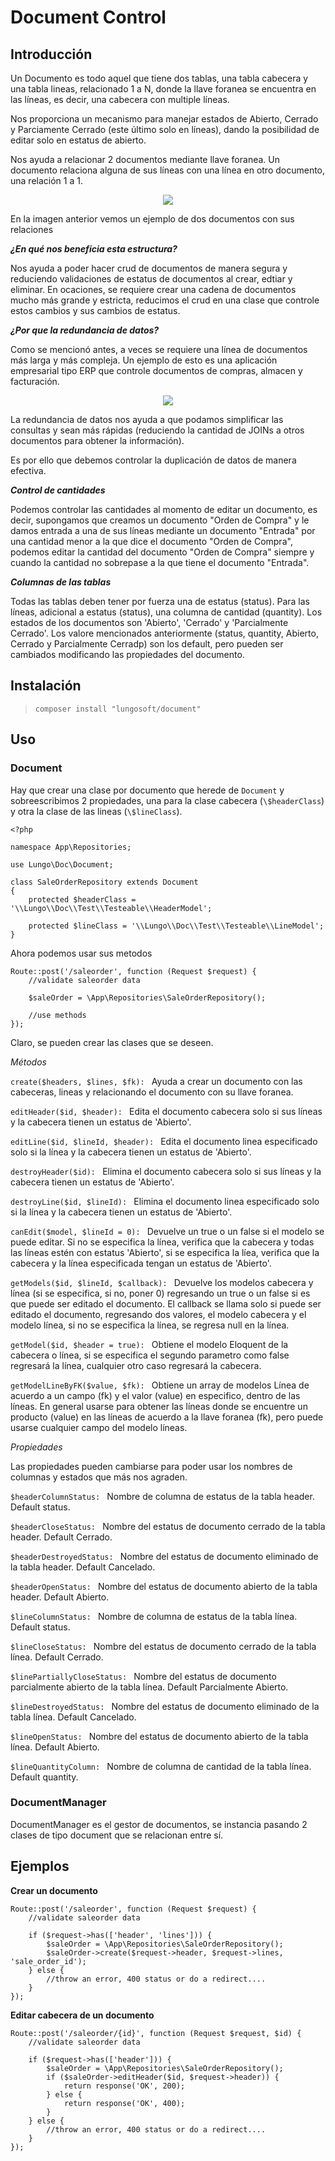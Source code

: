 # Document Control

## Introducción

Un Documento es todo aquel que tiene dos tablas, una tabla cabecera y una tabla lineas, relacionado 1 a N, donde la llave foranea se encuentra en las líneas, es decir, una cabecera con multiple líneas.

Nos proporciona un mecanismo para manejar estados de Abierto, Cerrado y Parciamente Cerrado (este último solo en líneas), dando la posibilidad de editar solo en estatus de abierto.

Nos ayuda a relacionar 2 documentos mediante llave foranea. Un documento relaciona alguna de sus líneas con una línea en otro documento, una relación 1 a 1.

<p align="center"><img src="http://lungosoft.com/images/repos/document/document_tables_1.png"></p>

En la imagen anterior vemos un ejemplo de dos documentos con sus relaciones

**_¿En qué nos beneficia esta estructura?_**

Nos ayuda a poder hacer crud de documentos de manera segura y reduciendo validaciones de estatus de documentos al crear, edtiar y eliminar.
En ocaciones, se requiere crear una cadena de documentos mucho más grande y estricta, reducimos el crud en una clase que controle estos cambios y sus cambios de estatus.

**_¿Por que la redundancia de datos?_**

Como se mencionó antes, a veces se requiere una línea de documentos más larga y más compleja.
Un ejemplo de esto es una aplicación empresarial tipo ERP que controle documentos de compras, almacen y facturación.

<p align="center"><img src="http://lungosoft.com/images/repos/document/document_tables_2.png"></p>

La redundancia de datos nos ayuda a que podamos simplificar las consultas y sean más rápidas (reduciendo la cantidad de JOINs a otros documentos para obtener la información).

Es por ello que debemos controlar la duplicación de datos de manera efectiva.

**_Control de cantidades_**

Podemos controlar las cantidades al momento de editar un documento, es decir, supongamos que creamos un documento "Orden de Compra" y le damos entrada a una de sus líneas mediante un documento "Entrada" por una cantidad menor a la que dice el documento "Orden de Compra", podemos editar la cantidad del documento "Orden de Compra" siempre y cuando la cantidad no sobrepase a la que tiene el documento "Entrada".

**_Columnas de las tablas_**

Todas las tablas deben tener por fuerza una de estatus (status). Para las líneas, adicional a estatus (status), una columna de cantidad (quantity). 
Los estados de los documentos son 'Abierto', 'Cerrado' y 'Parcialmente Cerrado'.
Los valore mencionados anteriormente (status, quantity, Abierto, Cerrado y Parcialmente Cerradp) son los default, pero pueden ser cambiados modificando las propiedades del documento.

## Instalación

> ``composer install "lungosoft/document"``

## Uso

### Document

Hay que crear una clase por documento que herede de ``Document`` y sobreescribimos 2 propiedades, una para la clase cabecera (``\$headerClass``) y otra la clase de las lineas (``\$lineClass``).

````
<?php

namespace App\Repositories;

use Lungo\Doc\Document;

class SaleOrderRepository extends Document
{
    protected $headerClass = '\\Lungo\\Doc\\Test\\Testeable\\HeaderModel'; 

    protected $lineClass = '\\Lungo\\Doc\\Test\\Testeable\\LineModel';
}

````

Ahora podemos usar sus metodos

````
Route::post('/saleorder', function (Request $request) {
    //validate saleorder data

    $saleOrder = \App\Repositories\SaleOrderRepository();
    
    //use methods
});
````

Claro, se pueden crear las clases que se deseen.

*_Métodos_*

``create($headers, $lines, $fk): `` Ayuda a crear un documento con las cabeceras, lineas y relacionando el documento con su llave foranea.

``editHeader($id, $header): `` Edita el documento cabecera solo si sus líneas y la cabecera tienen un estatus de 'Abierto'.

``editLine($id, $lineId, $header): `` Edita el documento linea especificado solo si la línea y la cabecera tienen un estatus de 'Abierto'.

``destroyHeader($id): `` Elimina el documento cabecera solo si sus líneas y la cabecera tienen un estatus de 'Abierto'.

``destroyLine($id, $lineId): `` Elimina el documento linea especificado solo si la línea y la cabecera tienen un estatus de 'Abierto'.

``canEdit($model, $lineId = 0): `` Devuelve un true o un false si el modelo se puede editar. Si no se especifica la línea, verifica que la cabecera y todas las líneas estén con estatus 'Abierto', si se especifica la líea, verifica que la cabecera y la línea especificada tengan un estatus de 'Abierto'.

``getModels($id, $lineId, $callback): `` Devuelve los modelos cabecera y línea (si se especifica, si no, poner 0) regresando un true o un false si es que puede ser editado el documento. El callback se llama solo si puede ser editado el documento, regresando dos valores, el modelo cabecera y el modelo línea, si no se especifica la línea, se regresa null en la línea.

``getModel($id, $header = true): `` Obtiene el modelo Eloquent de la cabecera o línea, si se especifica el segundo parametro como false regresará la línea, cualquier otro caso regresará la cabecera.

``getModelLineByFK($value, $fk): `` Obtiene un array de modelos Línea de acuerdo a un campo (fk) y el valor (value) en especifico, dentro de las líneas. En general usarse para obtener las líneas donde se encuentre un producto (value) en las líneas de acuerdo a la llave foranea (fk), pero puede usarse cualquier campo del modelo líneas.

*_Propiedades_*

Las propiedades pueden cambiarse para poder usar los nombres de columnas y estados que más nos agraden.

``$headerColumnStatus: `` Nombre de columna de estatus de la tabla header. Default status.

``$headerCloseStatus: `` Nombre del estatus de documento cerrado de la tabla header. Default Cerrado.

``$headerDestroyedStatus: `` Nombre del estatus de documento eliminado de la tabla header. Default Cancelado.

``$headerOpenStatus: `` Nombre del estatus de documento abierto de la tabla header. Default Abierto.

``$lineColumnStatus: `` Nombre de columna de estatus de la tabla línea. Default status.

``$lineCloseStatus: `` Nombre del estatus de documento cerrado de la tabla línea. Default Cerrado.

``$linePartiallyCloseStatus: `` Nombre del estatus de documento parcialmente abierto de la tabla línea. Default Parcialmente Abierto.

``$lineDestroyedStatus: `` Nombre del estatus de documento eliminado de la tabla línea. Default Cancelado.

``$lineOpenStatus: `` Nombre del estatus de documento abierto de la tabla línea. Default Abierto.

``$lineQuantityColumn: `` Nombre de columna de cantidad de la tabla línea. Default quantity.

### DocumentManager

DocumentManager es el gestor de documentos, se instancia pasando 2 clases de tipo document que se relacionan entre sí.

## Ejemplos

**Crear un documento**

````
Route::post('/saleorder', function (Request $request) {
    //validate saleorder data

    if ($request->has(['header', 'lines'])) {
        $saleOrder = \App\Repositories\SaleOrderRepository();
        $saleOrder->create($request->header, $request->lines, 'sale_order_id');
    } else {
        //throw an error, 400 status or do a redirect....
    }
});
````

**Editar cabecera de un documento**

````
Route::post('/saleorder/{id}', function (Request $request, $id) {
    //validate saleorder data

    if ($request->has(['header'])) {
        $saleOrder = \App\Repositories\SaleOrderRepository();
        if ($saleOrder->editHeader($id, $request->header)) {
            return response('OK', 200);
        } else {
            return response('OK', 400);
        }
    } else {
        //throw an error, 400 status or do a redirect....
    }
});
````
